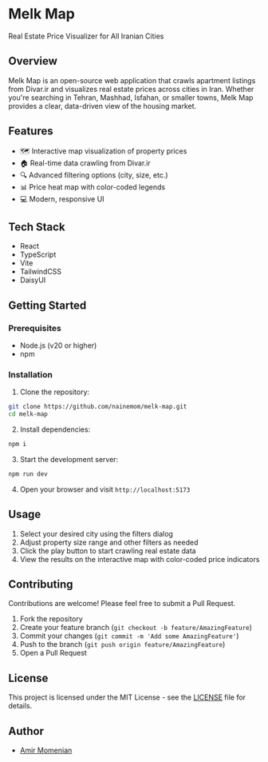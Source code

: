 # Melk Map

Real Estate Price Visualizer for All Iranian Cities

## Overview

Melk Map is an open-source web application that crawls apartment listings from Divar.ir and visualizes real estate prices across cities in Iran. Whether you're searching in Tehran, Mashhad, Isfahan, or smaller towns, Melk Map provides a clear, data-driven view of the housing market.

## Features

- 🗺️ Interactive map visualization of property prices
- 🏠 Real-time data crawling from Divar.ir
- 🔍 Advanced filtering options (city, size, etc.)
- 📊 Price heat map with color-coded legends
- 💻 Modern, responsive UI

## Tech Stack

- React 
- TypeScript
- Vite
- TailwindCSS
- DaisyUI

## Getting Started

### Prerequisites

- Node.js (v20 or higher)
- npm

### Installation

1. Clone the repository:
```bash
git clone https://github.com/nainemom/melk-map.git
cd melk-map
```

2. Install dependencies:
```bash
npm i
```

3. Start the development server:
```bash
npm run dev
```

4. Open your browser and visit `http://localhost:5173`

## Usage

1. Select your desired city using the filters dialog
2. Adjust property size range and other filters as needed
3. Click the play button to start crawling real estate data
4. View the results on the interactive map with color-coded price indicators

## Contributing

Contributions are welcome! Please feel free to submit a Pull Request.

1. Fork the repository
2. Create your feature branch (`git checkout -b feature/AmazingFeature`)
3. Commit your changes (`git commit -m 'Add some AmazingFeature'`)
4. Push to the branch (`git push origin feature/AmazingFeature`)
5. Open a Pull Request

## License

This project is licensed under the MIT License - see the [LICENSE](LICENSE) file for details.


## Author

- [Amir Momenian](https://github.com/nainemom)